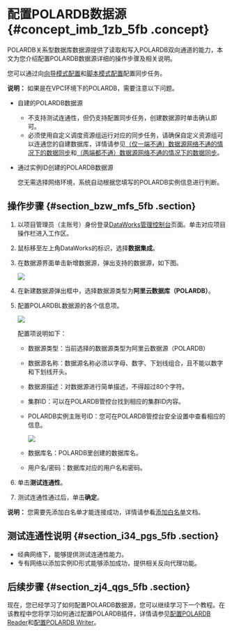 # 配置POLARDB数据源 {#concept_imb_1zb_5fb .concept}

POLARDB关系型数据库数据源提供了读取和写入POLARDB双向通道的能力，本文为您介绍配置POLARDB数据源详细的操作步骤及相关说明。

您可以通过向[向导模式配置](cn.zh-CN/使用指南/数据集成/作业配置/配置Reader插件/向导模式配置.md#)和[脚本模式配置](cn.zh-CN/使用指南/数据集成/作业配置/配置Reader插件/脚本模式配置.md#)配置同步任务。

**说明：** 如果是在VPC环境下的POLARDB，需要注意以下问题。

-   自建的POLARDB数据源
    -   不支持测试连通性，但仍支持配置同步任务，创建数据源时单击确认即可。
    -   必须使用自定义调度资源组运行对应的同步任务，请确保自定义资源组可以连通您的自建数据库，详情请参见[（仅一端不通）数据源网络不通的情况下的数据同步](cn.zh-CN/使用指南/数据集成/最佳实践/（仅一端不通）数据源网络不通的情况下的数据同步.md#)和[（两端都不通）数据源网络不通的情况下的数据同步](cn.zh-CN/使用指南/数据集成/最佳实践/（两端都不通）数据源网络不通的情况下的数据同步.md#)。
-   通过实例ID创建的POLARDB数据源

    您无需选择网络环境，系统自动根据您填写的POLARDB实例信息进行判断。


## 操作步骤 {#section_bzw_mfs_5fb .section}

1.  以项目管理员（主账号）身份登录[DataWorks管理控制台](https://workbench.data.aliyun.com/console)页面。单击对应项目操作栏进入工作区。

2.  鼠标移至左上角DataWorks的标识，选择**数据集成**。
3.  在数据源界面单击新增数据源，弹出支持的数据源，如下图。

    ![](images/32074_zh-CN.jpeg)

4.  在新建数据源弹出框中，选择数据源类型为**阿里云数据库（POLARDB）**。
5.  配置POLARDBL数据源的各个信息项。

    ![](images/32086_zh-CN.jpeg)

    配置项说明如下：

    -   数据源类型：当前选择的数据源类型为阿里云数据源（POLARDB）
    -   数据源名称：数据源名称必须以字母、数字、下划线组合，且不能以数字和下划线开头。
    -   数据源描述：对数据源进行简单描述，不得超过80个字符。
    -   集群ID：可以在POLARDB管控台找到相应的集群ID内容。
    -   POLARDB实例主账号ID：您可在POLARDB管控台安全设置中查看相应的信息。

        ![](http://static-aliyun-doc.oss-cn-hangzhou.aliyuncs.com/assets/img/62183/154229506232076_zh-CN.png)

    -   数据库名：POLARDB里创建的数据库名。
    -   用户名/密码：数据库对应的用户名和密码。
6.  单击**测试连通性**。
7.  测试连通性通过后，单击**确定**。

**说明：** 您需要先添加白名单才能连接成功，详情请参看[添加白名单](https://help.aliyun.com/document_detail/72977.html#concept_jz3_bl5_q2b)文档。

## 测试连通性说明 {#section_i34_pgs_5fb .section}

-   经典网络下，能够提供测试连通性能力。
-   专有网络以添加实例ID形式能够添加成功，提供相关反向代理功能。

## 后续步骤 {#section_zj4_qgs_5fb .section}

现在，您已经学习了如何配置POLARDB数据源，您可以继续学习下一个教程。在该教程中您将学习如何通过配置POLARDB插件，详情请参见[配置POLARDB Reader](cn.zh-CN/.md#)和[配置POLARDB Writer](cn.zh-CN/.md#)。

